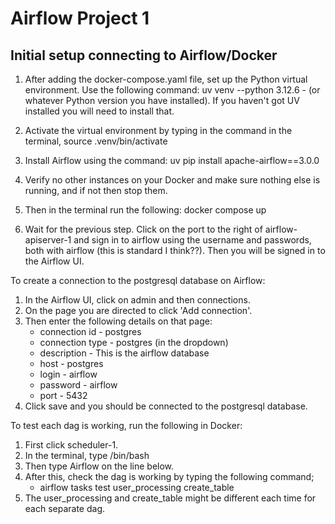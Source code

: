 # Airflow Project 1

## Initial setup connecting to Airflow/Docker

1. After adding the docker-compose.yaml file, set up the Python virtual environment. Use the following command:
uv venv --python 3.12.6 - (or whatever Python version you have installed). If you haven't got UV installed you will need to install that.

2. Activate the virtual environment by typing in the command in the terminal, source .venv/bin/activate

3. Install Airflow using the command:
 uv pip install apache-airflow==3.0.0

4. Verify no other instances on your Docker and make sure nothing else is running, and if not then stop them.

5. Then in the terminal run the following:
 docker compose up 

6. Wait for the previous step. Click on the port to the right of airflow-apiserver-1 and sign in to airflow using the username and passwords, both with airflow (this is standard I think??). Then you will be signed in to the Airflow UI.

To create a connection to the postgresql database on Airflow:

1. In the Airflow UI, click on admin and then connections.
2. On the page you are directed to click 'Add connection'.
3. Then enter the following details on that page:
    - connection id - postgres
    - connection type - postgres (in the dropdown)
    - description -  This is the airflow database
    - host - postgres
    - login - airflow
    - password - airflow
    - port - 5432
4. Click save and you should be connected to the postgresql database.

To test each dag is working, run the following in Docker:

1. First click scheduler-1. 
2. In the terminal, type /bin/bash
3. Then type Airflow on the line below.
4. After this, check the dag is working by typing the following command;
    - airflow tasks test user_processing create_table
5. The user_processing and create_table might be different each time for each separate dag.
   